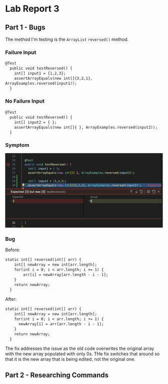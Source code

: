 # Lab Report 3

## Part 1 - Bugs

The method I'm testing is the `ArrayList` `reversed()` method.

### Failure Input

```
@Test
  public void testReversed() {
    int[] input1 = {1,2,3};
    assertArrayEquals(new int[]{3,2,1}, ArrayExamples.reversed(input1));
  }
```

### No Failure Input

```
@Test
  public void testReversed() {
    int[] input2 = { };
    assertArrayEquals(new int[]{ }, ArrayExamples.reversed(input2));
  }
```

### Symptom

![Image](screenshots/symptom.png)

### Bug

Before:
```
static int[] reversed(int[] arr) {
    int[] newArray = new int[arr.length];
    for(int i = 0; i < arr.length; i += 1) {
        arr[i] = newArray[arr.length - i - 1];
    }
    return newArray;
  }
```

After:
```
static int[] reversed(int[] arr) {
    int[] newArray = new int[arr.length];
    for(int i = 0; i < arr.length; i += 1) {
      newArray[i] = arr[arr.length - i - 1];
    }
    return newArray;
  }
```

The fix addresses the issue as the old code overwrites the original array with the new array populated
with only 0s. THe fix switches that around so that it is the new array that is being edited, not the original one.

## Part 2 - Researching Commands


